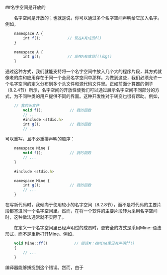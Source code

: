 ##名字空间是开放的

&emsp;&emsp;名字空间是开放的；也就是说，你可以通过多个名字空间声明给它加入名字。例如，

```javascript
    namespace A {
        int f();            // 现在A有成员f()
    }
    
    namespace A {
        int g();            // 现在A有成员f()和g()
    }
```

通过这种方式，我们就能支持将一个名字空间中放入几个大的程序片段，其方式就像老的库和应用存在于同一个全局名字空间中那样。为做到这些，我们必须允许一个名字空间的定义分布到多个头文件和源代码文件里。正如前面计算器的例子（8.2.4节）所示，名字空间的开放性使我们可以通过展示名字空间不同部分的方式，为不同种类的用户提供不同的界面。这种开发性对于转变也很有帮助。例如，

```javascript
    // 我的头文件
        void f();            // 我的函数
        // ...
        #include <stdio.h>
        int g();             // 我的函数
        // ...
```

可以重写，且不必重排声明的顺序：

```javascript
    namespace Mine {
        void f();            // 我的函数
        // ...
    }
    
    #include <stdio.h>
    
    namespace Mine {
        int g();             // 我的函数
        // ...
    }
```

在写新代码时，我倾向于使用较小的名字空间（8.2.8节），而不是将代码的主要片段都塞进同一个名字空间里。然而，在将一个软件的主要片段转为采用名字空间时，这种做法通常就不实际了。

&emsp;&emsp;在定义一个名字空间里已经声明过的成员时，更安全的方式是采用Mine::语法形式，而不是重新打开Mine。例如，

```javascript
    void Mine::ff()            // 错误❌：在Mine里没有声明ff()
    {
        // ...
    }
```

编译器能够捕捉到这个错误。然而，由于







